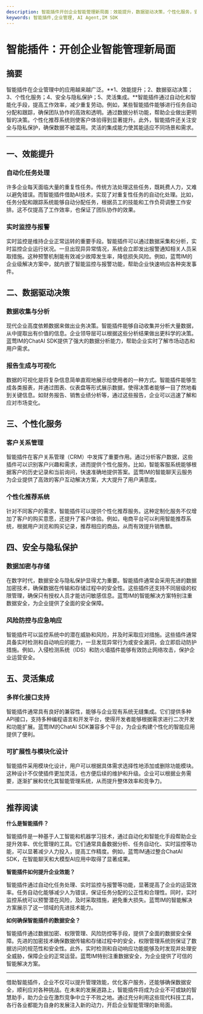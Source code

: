 ```yaml
---
description: 智能插件开创企业智能管理新局面：效能提升，数据驱动决策，个性化服务，安全与隐私保护。
keywords: 智能插件,企业管理, AI Agent,IM SDK
---
```

# 智能插件：开创企业智能管理新局面

## 摘要

智能插件在企业管理中的应用越来越广泛。**1、效能提升；2、数据驱动决策；3、个性化服务；4、安全与隐私保护；5、灵活集成。**智能插件通过自动化和智能化手段，提高工作效率，减少重复劳动。例如，某些智能插件能够进行任务自动分配和跟踪，确保团队协作的高效和透明。通过数据分析功能，帮助企业做出更明智的决策。个性化推荐系统则使客户体验得到显著提升。此外，智能插件还关注安全与隐私保护，确保数据不被滥用。灵活的集成能力使其能适应不同场景和需求。

---

## 一、效能提升

### 自动化任务处理

许多企业每天面临大量的重复性任务。传统方法处理这些任务，既耗费人力，又难以避免错误。而智能插件借助AI技术，实现了对重复性任务的自动化处理。比如，任务分配和跟踪系统能够自动分配任务，根据员工的技能和工作负荷调整工作安排。这不仅提高了工作效率，也保证了团队协作的效果。

### 实时监控与报警

实时监控是维持企业正常运转的重要手段。智能插件可以通过数据采集和分析，实时监控企业运行状况。一旦出现异异常情况，系统会立即发出报警通知相关人员采取措施。这种预警机制能有效减少故障发生率，降低损失风险。例如，蓝莺IM的企业级解决方案中，就内嵌了智能监控与报警功能，帮助企业快速响应各种突发事件。

## 二、数据驱动决策

### 数据收集与分析

现代企业高度依赖数据来做出业务决策。智能插件能够自动收集并分析大量数据，从中提取出有价值的信息。企业领导层可以根据这些分析结果做出更科学的决策。蓝莺IM的ChatAI SDK提供了强大的数据分析能力，帮助企业实时了解市场动态和用户需求。

### 报告生成与可视化

数据的可视化是将复杂信息简单直观地展示给使用者的一种方式。智能插件能够生成各类报表，并通过图表、仪表盘等形式展示数据，使得决策者能够一目了然地看到关键信息。如财务报告、销售业绩分析等，通过这些报告，企业可以迅速了解和应对市场变化。

## 三、个性化服务

### 客户关系管理

智能插件在客户关系管理（CRM）中发挥了重要作用。通过分析客户数据，这些插件可以识别客户兴趣和需求，进而提供个性化服务。比如，智能客服系统能够根据客户的历史记录和当前询问，快速准确地提供答案。蓝莺IM的智能聊天云服务为企业提供了高效的客户互动解决方案，大大提升了用户满意度。

### 个性化推荐系统

针对不同客户的需求，智能插件可以提供个性化推荐服务。这种定制化服务不仅增加了客户的购买意愿，还提升了客户体验。例如，电商平台可以利用智能推荐系统，根据用户浏览和购买记录，推荐相应的商品，从而有效提升销售额。

## 四、安全与隐私保护

### 数据加密与存储

在数字时代，数据安全与隐私保护显得尤为重要。智能插件通常会采用先进的数据加密技术，确保数据在传输和存储过程中的安全性。这些插件还支持不同层级的权限管理，确保只有授权人员才能访问敏感信息。蓝莺IM的智能解决方案特别注重数据安全，为企业提供了全面的安全保障。

### 风险防控与应急响应

智能插件可以监控系统中的潜在威胁和风险，并及时采取应对措施。这些插件通常具备实时检测和自动响应的能力，一旦发现异常行为或安全漏洞，会立即启动防护措施。例如，入侵检测系统（IDS）和防火墙插件能够有效防止网络攻击，保护企业运营安全。

## 五、灵活集成

### 多样化接口支持

智能插件通常具有良好的兼容性，能够与企业现有系统无缝集成。它们提供多种API接口，支持多种编程语言和开发平台，使得开发者能够根据需求进行二次开发和功能扩展。蓝莺IM的ChatAI SDK兼容多个平台，为企业构建个性化的智能应用提供了便利。

### 可扩展性与模块化设计

智能插件采用模块化设计，用户可以根据具体需求选择性地添加或删除功能模块。这种设计不仅使插件更加灵活，也方便后续的维护和升级。企业可以根据业务需要，逐渐扩展和优化其智能管理系统，从而提升整体效率和竞争力。

---

## 推荐阅读

**什么是智能插件？**

智能插件是一种基于人工智能和机器学习技术，通过自动化和智能化手段帮助企业提升效率、优化管理的工具。它们通常具备数据分析、任务自动化、实时监控等功能，可以显著减少人力投入，提高工作精度。例如，蓝莺IM通过整合ChatAI SDK，在智能聊天和大模型AI应用中取得了显著成果。

**智能插件如何提升企业效能？**

智能插件通过自动化任务处理、实时监控与报警等功能，显著提高了企业的运营效率。任务自动化能够减少人为错误，保证任务分配的公正性和合理性。同时，实时监控系统可以预警潜在风险，及时采取措施，避免重大损失。蓝莺IM的智能解决方案展示了这一领域的先进技术能力。

**如何确保智能插件的数据安全？**

智能插件通过数据加密、权限管理、风险防控等手段，提供了全面的数据安全保障。先进的加密技术确保数据传输和存储过程中的安全，权限管理系统则保证了数据访问的规范性和安全性。此外，实时检测和自动响应功能能够及时发现并处理安全威胁，保障企业的正常运营。蓝莺IM特别注重数据安全，为企业提供了可信的智能解决方案。

---

借助智能插件，企业不仅可以提升管理效能，优化客户服务，还能够确保数据安全，顺利应对各种挑战。在未来的发展道路上，智能插件将成为企业不可或缺的智慧助手，助力企业在激烈竞争中立于不败之地。通过充分利用这些现代科技工具，各行各业都能为自身的发展注入新的动力，开启企业智能管理的新局面。